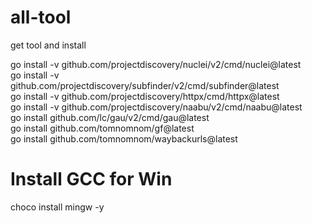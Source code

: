 # all-tool
get tool and install<br>

go install -v github.com/projectdiscovery/nuclei/v2/cmd/nuclei@latest<br>
go install -v github.com/projectdiscovery/subfinder/v2/cmd/subfinder@latest<br>
go install -v github.com/projectdiscovery/httpx/cmd/httpx@latest<br>
go install -v github.com/projectdiscovery/naabu/v2/cmd/naabu@latest<br>
go install github.com/lc/gau/v2/cmd/gau@latest<br>
go install github.com/tomnomnom/gf@latest<br>
go install github.com/tomnomnom/waybackurls@latest<br>


# Install GCC for Win
choco install mingw -y
